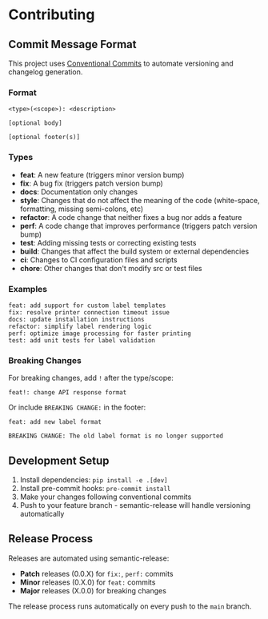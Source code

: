 # Contributing

## Commit Message Format

This project uses [Conventional Commits](https://www.conventionalcommits.org/) to automate versioning and changelog generation.

### Format

```
<type>(<scope>): <description>

[optional body]

[optional footer(s)]
```

### Types

- **feat**: A new feature (triggers minor version bump)
- **fix**: A bug fix (triggers patch version bump)
- **docs**: Documentation only changes
- **style**: Changes that do not affect the meaning of the code (white-space, formatting, missing semi-colons, etc)
- **refactor**: A code change that neither fixes a bug nor adds a feature
- **perf**: A code change that improves performance (triggers patch version bump)
- **test**: Adding missing tests or correcting existing tests
- **build**: Changes that affect the build system or external dependencies
- **ci**: Changes to CI configuration files and scripts
- **chore**: Other changes that don't modify src or test files

### Examples

```
feat: add support for custom label templates
fix: resolve printer connection timeout issue
docs: update installation instructions
refactor: simplify label rendering logic
perf: optimize image processing for faster printing
test: add unit tests for label validation
```

### Breaking Changes

For breaking changes, add `!` after the type/scope:

```
feat!: change API response format
```

Or include `BREAKING CHANGE:` in the footer:

```
feat: add new label format

BREAKING CHANGE: The old label format is no longer supported
```

## Development Setup

1. Install dependencies: `pip install -e .[dev]`
2. Install pre-commit hooks: `pre-commit install`
3. Make your changes following conventional commits
4. Push to your feature branch - semantic-release will handle versioning automatically

## Release Process

Releases are automated using semantic-release:

- **Patch** releases (0.0.X) for `fix:`, `perf:` commits
- **Minor** releases (0.X.0) for `feat:` commits
- **Major** releases (X.0.0) for breaking changes

The release process runs automatically on every push to the `main` branch.
